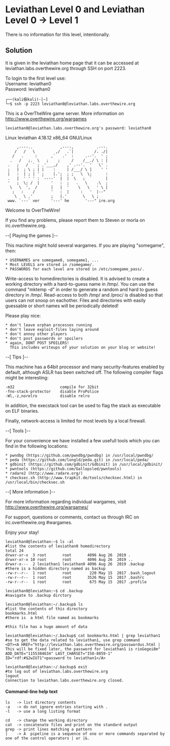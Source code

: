 # Leviathan Level 0 and Leviathan Level 0 → Level 1

There is no information for this level, intentionally.

## Solution
It is given in the leviathan home page that it can be accessed at leviathan.labs.overthewire.org through SSH on port 2223.

To login to the first level use:<br/>
Username: leviathan0 <br/>
Password: leviathan0
```
┌──(kali㉿kali)-[~]
└─$ ssh -p 2223 leviathan0@leviathan.labs.overthewire.org
```
This is a OverTheWire game server. More information on http://www.overthewire.org/wargames

```
leviathan0@leviathan.labs.overthewire.org's password: leviathan0
```
Linux leviathan 4.18.12 x86_64 GNU/Linux
 ```              
      ,----..            ,----,          .---. 
     /   /   \         ,/   .`|         /. ./|
    /   .     :      ,`   .'  :     .--'.  ' ;
   .   /   ;.  \   ;    ;     /    /__./ \ : |
  .   ;   /  ` ; .'___,/    ,' .--'.  '   \' .
  ;   |  ; \ ; | |    :     | /___/ \ |    ' ' 
  |   :  | ; | ' ;    |.';  ; ;   \  \;      : 
  .   |  ' ' ' : `----'  |  |  \   ;  `      |
  '   ;  \; /  |     '   :  ;   .   \    .\  ; 
   \   \  ',  /      |   |  '    \   \   ' \ |
    ;   :    /       '   :  |     :   '  |--"  
     \   \ .'        ;   |.'       \   \ ;     
  www. `---` ver     '---' he       '---" ire.org     
  ```             
              
Welcome to OverTheWire!

If you find any problems, please report them to Steven or morla on
irc.overthewire.org.

--[ Playing the games ]--

  This machine might hold several wargames. 
  If you are playing "somegame", then:

    * USERNAMES are somegame0, somegame1, ...
    * Most LEVELS are stored in /somegame/.
    * PASSWORDS for each level are stored in /etc/somegame_pass/.

  Write-access to homedirectories is disabled. It is advised to create a
  working directory with a hard-to-guess name in /tmp/.  You can use the
  command "mktemp -d" in order to generate a random and hard to guess
  directory in /tmp/.  Read-access to both /tmp/ and /proc/ is disabled
  so that users can not snoop on eachother. Files and directories with 
  easily guessable or short names will be periodically deleted!

  Please play nice:
      
    * don't leave orphan processes running
    * don't leave exploit-files laying around
    * don't annoy other players
    * don't post passwords or spoilers
    * again, DONT POST SPOILERS! 
      This includes writeups of your solution on your blog or website!

--[ Tips ]--

  This machine has a 64bit processor and many security-features enabled
  by default, although ASLR has been switched off.  The following
  compiler flags might be interesting:

    -m32                    compile for 32bit
    -fno-stack-protector    disable ProPolice
    -Wl,-z,norelro          disable relro 

  In addition, the execstack tool can be used to flag the stack as
  executable on ELF binaries.

  Finally, network-access is limited for most levels by a local
  firewall.

--[ Tools ]--

 For your convenience we have installed a few usefull tools which you can find
 in the following locations:

    * pwndbg (https://github.com/pwndbg/pwndbg) in /usr/local/pwndbg/
    * peda (https://github.com/longld/peda.git) in /usr/local/peda/
    * gdbinit (https://github.com/gdbinit/Gdbinit) in /usr/local/gdbinit/
    * pwntools (https://github.com/Gallopsled/pwntools)
    * radare2 (http://www.radare.org/)
    * checksec.sh (http://www.trapkit.de/tools/checksec.html) in /usr/local/bin/checksec.sh

--[ More information ]--

  For more information regarding individual wargames, visit
  http://www.overthewire.org/wargames/

  For support, questions or comments, contact us through IRC on
  irc.overthewire.org #wargames.

  Enjoy your stay!
```                                                                            #to get the password for leviathan1
leviathan0@leviathan:~$ ls -al                                                 #list the contents of leviathan0 homedirectory
total 24
drwxr-xr-x  3 root       root       4096 Aug 26  2019 .
drwxr-xr-x 10 root       root       4096 Aug 26  2019 ..
drwxr-x---  2 leviathan1 leviathan0 4096 Aug 26  2019 .backup                  #there is a hidden directory named as backup
-rw-r--r--  1 root       root        220 May 15  2017 .bash_logout
-rw-r--r--  1 root       root       3526 May 15  2017 .bashrc
-rw-r--r--  1 root       root        675 May 15  2017 .profile

leviathan0@leviathan:~$ cd .backup                                             #navigate to .backup dirctory

leviathan0@leviathan:~/.backup$ ls                                             #list the contents of this directory
bookmarks.html                                                                 #there is  a html file named as bookmarks
                                                                               #this file has a huge amount of data
                                                                               
leviathan0@leviathan:~/.backup$ cat bookmarks.html | grep leviathan1           #so to get the data related to leviathan1, use grep command
<DT><A HREF="http://leviathan.labs.overthewire.org/passwordus.html | This will be fixed later, the password for leviathan1 is rioGegei8m" ADD_DATE="1155384634" LAST_CHARSET="ISO-8859-1" ID="rdf:#$2wIU71">password to leviathan1</A>

leviathan0@leviathan:~/.backup$ exit                                           #to log out of leviathan.labs.overthewire.org 
logout
Connection to leviathan.labs.overthewire.org closed.
```

#### Command-line help text
```
ls   -> list directory contents
-a   -> do not ignore entries starting with .
-l   -> use a long listing format

cd   -> change the working directory
cat  -> concatenate files and print on the standard output
grep -> print lines matching a pattern
|    -> A  pipeline is a sequence of one or more commands separated by one of the control operators | or |&. 

```
